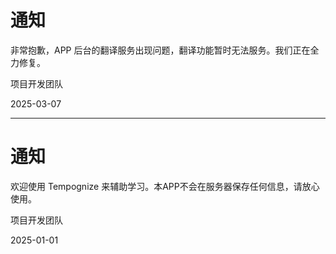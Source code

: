 # 通知

非常抱歉，APP 后台的翻译服务出现问题，翻译功能暂时无法服务。我们正在全力修复。

项目开发团队

2025-03-07

---
# 通知

欢迎使用 Tempognize 来辅助学习。本APP不会在服务器保存任何信息，请放心使用。

项目开发团队

2025-01-01
